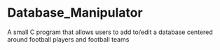 # Database_Manipulator
A small C program that allows users to add to/edit a database centered around football players and football teams
